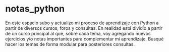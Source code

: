 # notas_python
En este espacio subo y actualizo mi proceso de aprendizaje con Python a partir de diversos cursos, foros y consultas.
En realidad está dividio a partir de un curso principal al que, sobre cada tema, voy agregando nuevos ejercicios y/o notas importantes para complementar mi aprendizaje.
Busqué hacer los temas de forma modular para posteriores consultas.
